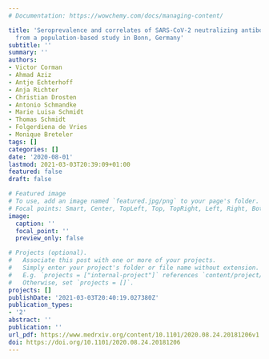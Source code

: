 ```yaml
---
# Documentation: https://wowchemy.com/docs/managing-content/

title: 'Seroprevalence and correlates of SARS-CoV-2 neutralizing antibodies: Results
  from a population-based study in Bonn, Germany'
subtitle: ''
summary: ''
authors:
- Victor Corman
- Ahmad Aziz
- Antje Echterhoff
- Anja Richter
- Christian Drosten
- Antonio Schmandke
- Marie Luisa Schmidt
- Thomas Schmidt
- Folgerdiena de Vries
- Monique Breteler
tags: []
categories: []
date: '2020-08-01'
lastmod: 2021-03-03T20:39:09+01:00
featured: false
draft: false

# Featured image
# To use, add an image named `featured.jpg/png` to your page's folder.
# Focal points: Smart, Center, TopLeft, Top, TopRight, Left, Right, BottomLeft, Bottom, BottomRight.
image:
  caption: ''
  focal_point: ''
  preview_only: false

# Projects (optional).
#   Associate this post with one or more of your projects.
#   Simply enter your project's folder or file name without extension.
#   E.g. `projects = ["internal-project"]` references `content/project/deep-learning/index.md`.
#   Otherwise, set `projects = []`.
projects: []
publishDate: '2021-03-03T20:40:19.027380Z'
publication_types:
- '2'
abstract: ''
publication: ''
url_pdf: https://www.medrxiv.org/content/10.1101/2020.08.24.20181206v1
doi: https://doi.org/10.1101/2020.08.24.20181206
---
```

